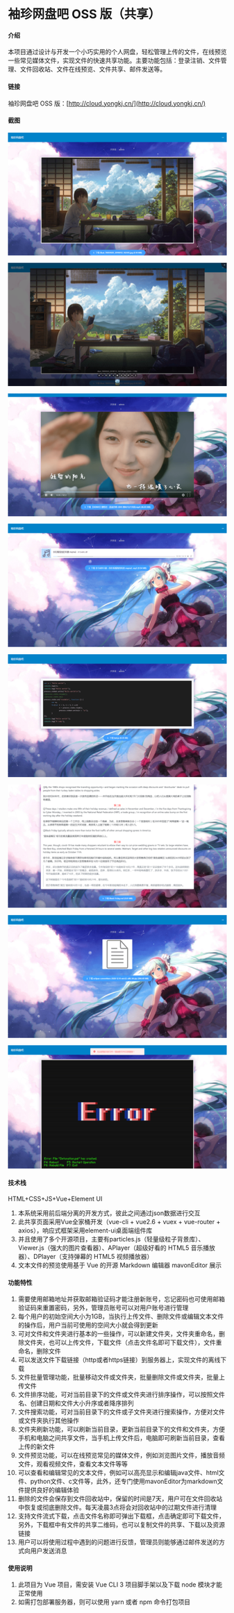 # 袖珍网盘吧 OSS 版（共享）

#### 介绍
本项目通过设计与开发一个小巧实用的个人网盘，轻松管理上传的文件，在线预览一些常见媒体文件，实现文件的快速共享功能。主要功能包括：登录注销、文件管理、文件回收站、文件在线预览、文件共享、邮件发送等。

#### 链接
袖珍网盘吧 OSS 版：[http://cloud.yongkj.cn/](http://cloud.yongkj.cn/)


#### 截图

![20210209102846.png](src/assets/screenshot/20210209132110.png)

![20210209132123.png](src/assets/screenshot/20210209132123.png)

![20210209133139.png](src/assets/screenshot/20210209133139.png)

![20210209133752.png](src/assets/screenshot/20210209133752.png)

![20210209133437.png](src/assets/screenshot/20210209133437.png)

![20210209133711.png](src/assets/screenshot/20210209133711.png)

![20210209133834.png](src/assets/screenshot/20210209133834.png)

![20210209133859.png](src/assets/screenshot/20210209133859.png)

#### 技术栈
HTML+CSS+JS+Vue+Element UI

1.  本系统采用前后端分离的开发方式，彼此之间通过json数据进行交互
2.  此共享页面采用Vue全家桶开发（vue-cli + vue2.6 + vuex + vue-router + axios），响应式框架采用element-ui桌面端组件库
3.  并且使用了多个开源项目，主要有particles.js（轻量级粒子背景库）、Viewer.js（强大的图片查看器）、APlayer（超级好看的 HTML5 音乐播放器）、DPlayer（支持弹幕的 HTML5 视频播放器）
4.  文本文件的预览使用基于 Vue 的开源 Markdown 编辑器 mavonEditor 展示

#### 功能特性

1.  需要使用邮箱地址并获取邮箱验证码才能注册新账号，忘记密码也可使用邮箱验证码来重置密码，另外，管理员账号可以对用户账号进行管理
2.  每个用户的初始空间大小为1GB，当执行上传文件、删除文件或编辑文本文件的操作后，用户当前可使用的空间大小就会得到更新
3.  可对文件和文件夹进行基本的一些操作，可以新建文件夹，文件夹重命名，删除文件夹，也可以上传文件，下载文件（点击文件名即可下载文件），文件重命名，删除文件
4.  可以发送文件下载链接（http或者https链接）到服务器上，实现文件的离线下载
5.  文件批量管理功能，批量移动文件或文件夹，批量删除文件或文件夹，批量上传文件
6.  文件排序功能，可对当前目录下的文件或文件夹进行排序操作，可以按照文件名、创建日期和文件大小升序或者降序排列
7.  文件搜索功能，可对当前目录下的文件或子文件夹进行搜索操作，方便对文件或文件夹执行其他操作
8.  文件夹刷新功能，可以刷新当前目录，更新当前目录下的文件和文件夹，方便手机和电脑之间共享文件，当手机上传文件后，电脑即可刷新当前目录，查看上传的新文件
9.  文件预览功能，可以在线预览常见的媒体文件，例如浏览图片文件，播放音频文件，观看视频文件，查看文本文件等等
10. 可以查看和编辑常见的文本文件，例如可以高亮显示和编辑java文件、html文件、python文件、c文件等，此外，还专门使用mavonEditor为markdown文件提供良好的编辑体验
11. 删除的文件会保存到文件回收站中，保留的时间是7天，用户可在文件回收站中恢复或彻底删除文件。每天凌晨3点将会对回收站中的过期文件进行清理
12. 支持文件流式下载，点击文件名称即可弹出下载框，点击确定即可下载文件，另外，下载框中有文件的共享二维码，也可以复制文件的共享、下载以及资源链接
13. 用户可以将使用过程中遇到的问题进行反馈，管理员则能够通过邮件发送的方式向用户发送消息

#### 使用说明

1.  此项目为 Vue 项目，需安装 Vue CLI 3 项目脚手架以及下载 node 模块才能正常使用
2.  如需打包部署服务器，则可以使用 yarn 或者 npm 命令打包项目
